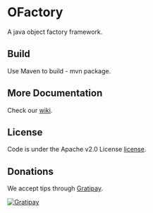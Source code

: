 OFactory
========
A java object factory framework.


Build
---------
Use Maven to build - mvn package.


More Documentation
------------------
Check our [wiki][].


License
-------
Code is under the Apache v2.0 License [license].


Donations
---------
We accept tips through [Gratipay][tip].

[![Gratipay](https://img.shields.io/gratipay/sysdevone.svg?style=flat)](https://www.gittip.com/sysdevone/)


[license]:https://github.com/sysdevone/ofactory/tree/master/LICENSE.txt
[wiki]:https://github.com/sysdevone/ofactory/wiki
[tip]:https://www.gittip.com/sysdevone/